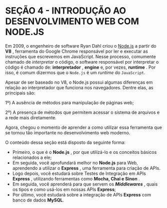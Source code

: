 # SEÇÃO 4 - INTRODUÇÃO AO DESENVOLVIMENTO WEB COM NODE.JS

Em 2009, o engenheiro de software Ryan Dahl criou o [Node.js](https://nodejs.org/pt-br/about/) a partir do **V8** , ferramenta do Google Chrome responsável por ler e executar as instruções que escrevemos em JavaScript. Nesse processo, comumente chamado de *interpretar* o código, o software responsável por interpretar o código é chamado de: **interpretador** , **engine** e, por vezes, **runtime** . Por isso, é comum dizermos que o `Node.js` é um *runtime* do `JavaScript`.

Apesar de ser baseado no V8, o Node.js possui algumas diferenças em relação ao interpretador que funciona nos navegadores. Dentre elas, as principais são:

1º) A ausência de métodos para manipulação de páginas web;

2º) A presença de métodos que permitem acessar o sistema de arquivos e a rede mais diretamente.

Agora, chegou o momento de aprender a como utilizar essa ferramenta que se tornou tão importante no desenvolvimento web moderno.

O conteúdo dessa seção está disposto da seguinte forma:

* Primeiro, o que é o **Node.js** , por que utilizá-lo e os conceitos básicos relacionados a ele;
* Em seguida, você aprofundará melhor no **Node.js** para Web, aprendendo a utilizar o **Express** , uma ferramenta para criação de APIs.
* Logo depois, você estudará sobre Testes de Integração em APIs **Express** , utilizando ferramentas como **Mocha, Chai e Sinon** .
* Em seguida, você aprenderá para que servem os ***Middlewares*** , quais os tipos e como usá-los em nossas APIs **Express**;
* Por último, você estudará sobre a integração de APIs **Express** com banco de dados **MySQL**.
